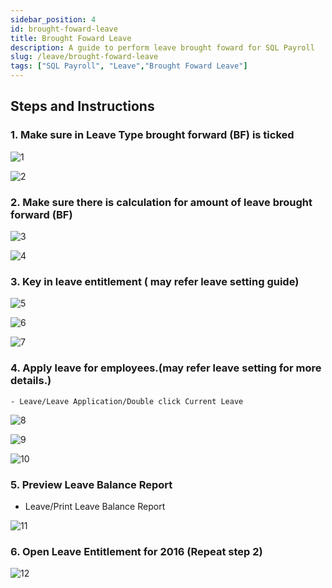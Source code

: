 ```yaml
---
sidebar_position: 4
id: brought-foward-leave
title: Brought Foward Leave
description: A guide to perform leave brought foward for SQL Payroll
slug: /leave/brought-foward-leave
tags: ["SQL Payroll", "Leave","Brought Foward Leave"]
---
```


## Steps and Instructions

### 1. Make sure in Leave Type brought forward (BF) is ticked

![1](/img/leave/brought-foward-leave/1.png)

![2](/img/leave/brought-foward-leave/2.png)

### 2. Make sure there is calculation for amount of leave brought forward (BF)

![3](/img/leave/brought-foward-leave/3.png)

![4](/img/leave/brought-foward-leave/4.png)

### 3. Key in leave entitlement ( may refer leave setting guide)

![5](/img/leave/brought-foward-leave/5.png)

![6](/img/leave/brought-foward-leave/6.png)

![7](/img/leave/brought-foward-leave/7.png)

### 4. Apply leave for employees.(may refer leave setting for more details.)

    - Leave/Leave Application/Double click Current Leave

 ![8](/img/leave/brought-foward-leave/8.png)

 ![9](/img/leave/brought-foward-leave/9.png)

 ![10](/img/leave/brought-foward-leave/10.png)

### 5. Preview Leave Balance Report

- Leave/Print Leave Balance Report

![11](/img/leave/brought-foward-leave/11.png)

### 6. Open Leave Entitlement for 2016 (Repeat step 2)

![12](/img/leave/brought-foward-leave/12.png)

